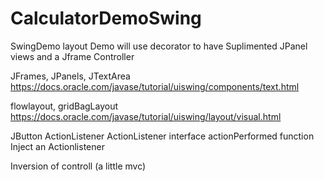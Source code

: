 # CalculatorDemoSwing
SwingDemo layout
Demo will use decorator to have Suplimented JPanel views and a Jframe Controller

JFrames, JPanels, JTextArea
  https://docs.oracle.com/javase/tutorial/uiswing/components/text.html
  
flowlayout, gridBagLayout
  https://docs.oracle.com/javase/tutorial/uiswing/layout/visual.html
  
JButton 
  ActionListener
    ActionListener interface
      actionPerformed function
  Inject an Actionlistener
  
Inversion of controll (a little mvc)
